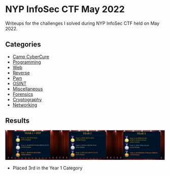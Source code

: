 # NYP InfoSec CTF May 2022
Writeups for the challenges I solved during NYP InfoSec CTF held on May 2022.

## Categories
* [Camp CyberCure](./Categories/Camp_CyberCure)   
* [Programming](./Categories/Programming)   
* [Web](./Categories/Web)   
* [Reverse](./Categories/Reverse)   
* [Pwn](./Categories/Pwn)   
* [OSINT](./Categories/OSINT)   
* [Miscellaneous](./Categories/Miscellaneous)   
* [Forensics](./Categories/Forensics)   
* [Cryptography](./Categories/Cryptography)   
* [Networking](./Categories/Networking)   
 
## Results
![image](img/results.png)
* Placed 3rd in the Year 1 Category
